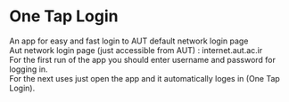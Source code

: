 # One Tap Login
An app for easy and fast login to AUT default network login page  
Aut network login page (just accessible from AUT) : internet.aut.ac.ir  
For the first run of the app you should enter username and password for logging in.  
For the next uses just open the app and it automatically loges in (One Tap Login).
